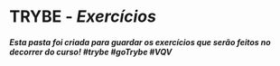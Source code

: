 # **TRYBE** - *Exercícios*

##### Esta pasta foi criada para guardar os exercícios que serão feitos no decorrer do curso! #trybe #goTrybe #VQV 
